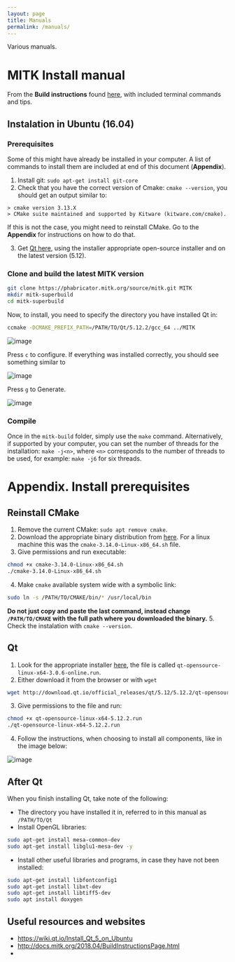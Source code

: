 ```yaml
---
layout: page
title: Manuals
permalink: /manuals/
---
```

Various manuals.
# MITK Install manual

From the **Build instructions** found
[here](http://docs.mitk.org/2018.04/BuildInstructionsPage.html),
with included terminal commands and tips.
## Instalation in Ubuntu (16.04)
### Prerequisites
Some of this might have already be installed in your computer. A list of
commands to install them are included at end of this document (**Appendix**).
1. Install git: `sudo apt-get install git-core`
2. Check that you have the correct version of Cmake: `cmake --version`, you
should get an output similar to:
```
> cmake version 3.13.X
> CMake suite maintained and supported by Kitware (kitware.com/cmake).
```
If this is not the case, you might need to reinstall CMake. Go to the
**Appendix** for instructions on how to do that.

3. Get [Qt here](http://download.qt.io/official_releases/qt/5.12/5.12.2/),
using the installer appropriate open-source installer and on the latest version
(5.12).

### Clone and build the latest MITK version
```bash
git clone https://phabricator.mitk.org/source/mitk.git MITK
mkdir mitk-superbuild
cd mitk-superbuild
```
Now, to install, you need to specify the directory you have installed Qt in:
```bash
ccmake -DCMAKE_PREFIX_PATH=/PATH/TO/Qt/5.12.2/gcc_64 ../MITK
```
![image](./images/cmake1.png)

Press `c` to configure. If everything was installed correctly, you should see
something similar to

![image](./images/cmake2.png)

Press `g` to Generate.

![image](./images/cmake3.png)

### Compile
Once in the `mitk-build` folder, simply use the `make` command. Alternatively,
if supported by your computer, you can set the number of threads for the
installation: `make -j<n>`, where `<n>` corresponds to the number of threads
to be used, for example: `make -j6` for six threads.

# Appendix. Install prerequisites
## Reinstall CMake
1. Remove the current CMake: `sudo apt remove cmake`.
2. Download the appropriate binary distribution from
[here](https://cmake.org/download/). For a linux machine this was the
`cmake-3.14.0-Linux-x86_64.sh` file.
3. Give permissions and run executable:
```bash
chmod +x cmake-3.14.0-Linux-x86_64.sh
./cmake-3.14.0-Linux-x86_64.sh
```
4. Make `cmake` available system wide with a symbolic link:
```bash
sudo ln -s /PATH/TO/CMAKE/bin/* /usr/local/bin
```
**Do not just copy and paste the last command, instead change `/PATH/TO/CMAKE`
with the full path where you downloaded the binary.**
5. Check the instalation with `cmake --version`.

## Qt
1. Look for the appropriate installer
[here](http://download.qt.io/official_releases/qt/5.12/5.12.2/), the file
is called `qt-opensource-linux-x64-3.0.6-online.run`.
2. Either download it from the browser or with `wget`
```bash
wget http://download.qt.io/official_releases/qt/5.12/5.12.2/qt-opensource-linux-x64-5.12.2.run
```
3. Give permissions to the file and run:
```bash
chmod +x qt-opensource-linux-x64-5.12.2.run
./qt-opensource-linux-x64-5.12.2.run
```
4. Follow the instructions, when choosing to install all components, like in
the image below:

![image](./images/qtSelection.png)

## After Qt
When you finish installing Qt, take note of the following:
+ The directory you have installed it in, referred to in this manual as
`/PATH/TO/Qt`
+ Install OpenGL libraries:
```bash
sudo apt-get install mesa-common-dev
sudo apt-get install libglu1-mesa-dev -y
```
+ Install other useful libraries and programs, in case they have not been
installed:
```bash
sudo apt-get install libfontconfig1
sudo apt-get install libxt-dev
sudo apt-get install libtiff5-dev
sudo apt install doxygen
```
## Useful resources and websites
+ https://wiki.qt.io/Install_Qt_5_on_Ubuntu
+ http://docs.mitk.org/2018.04/BuildInstructionsPage.html
+

